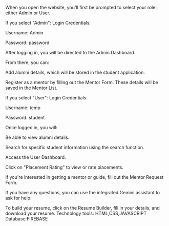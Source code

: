 When you open the website, you'll first be prompted to select your role: either Admin or User.

If you select "Admin":
Login Credentials:

Username: Admin

Password: password

After logging in, you will be directed to the Admin Dashboard.

From there, you can:

Add alumni details, which will be stored in the student application.

Register as a mentor by filling out the Mentor Form. These details will be saved in the Mentor List.

If you select "User":
Login Credentials:

Username: temp

Password: student

Once logged in, you will:

Be able to view alumni details.

Search for specific student information using the search function.

Access the User Dashboard.

Click on "Placement Rating" to view or rate placements.

If you're interested in getting a mentor or guide, fill out the Mentor Request Form.

If you have any questions, you can use the integrated Gemini assistant to ask for help.

To build your resume, click on the Resume Builder, fill in your details, and download your resume.
Technology tools:
HTML,CSS,JAVASCRIPT
Database:FIREBASE
